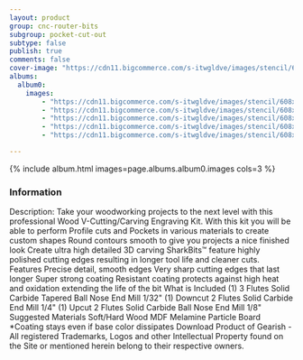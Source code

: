 ```yaml
---
layout: product
group: cnc-router-bits
subgroup: pocket-cut-out
subtype: false
publish: true
comments: false
cover-image: "https://cdn11.bigcommerce.com/s-itwgldve/images/stencil/608x608/products/4162/8335/3155-kit_wood_v_cutting_carving_engraving_3_pc_cnc_bit_kit_v2__27602.1675310628.png?c=2"
albums:
  album0:
    images:
        - "https://cdn11.bigcommerce.com/s-itwgldve/images/stencil/608x608/products/4162/8335/3155-kit_wood_v_cutting_carving_engraving_3_pc_cnc_bit_kit_v2__27602.1675310628.png?c=2"
        - "https://cdn11.bigcommerce.com/s-itwgldve/images/stencil/608x608/products/4162/8323/SB-603254-NS_g_w_1__84051.1675310628.png?c=2"
        - "https://cdn11.bigcommerce.com/s-itwgldve/images/stencil/608x608/products/4162/8677/SB-2014-NS_box__66681.1575316613__65573.1675310628.jpg?c=2"
        - "https://cdn11.bigcommerce.com/s-itwgldve/images/stencil/608x608/products/4162/8706/sb_1518_ns_g_w_1__01966.1675310629.png?c=2"
        - "https://cdn11.bigcommerce.com/s-itwgldve/images/stencil/608x608/products/4162/8687/sharkbit_tray_1__13091.1579725188__29316.1675310629.jpg?c=2"

---
```


{% include album.html images=page.albums.album0.images cols=3 %}

### Information

Description:
 Take your woodworking projects to the next level with this professional Wood V-Cutting/Carving Engraving Kit.   With this kit you will be able to perform  Profile cuts and Pockets in various materials to create custom shapes  Round contours smooth to give you projects a nice finished look Create ultra high detailed 3D carving   SharkBits™ feature highly polished cutting edges resulting in longer tool life and cleaner cuts.  Features  Precise detail, smooth edges Very sharp cutting edges that last longer Super strong coating Resistant coating protects against high heat and oxidation extending the life of the bit  What is Included  (1) 3 Flutes Solid Carbide Tapered Ball Nose End Mill 1/32" (1) Downcut 2 Flutes Solid Carbide End Mill 1/4" (1) Upcut 2 Flutes Solid Carbide Ball Nose End Mill 1/8"  Suggested Materials   Soft/Hard Wood MDF Melamine Particle Board   *Coating stays even if base color dissipates Download Product of Gearish - All registered Trademarks, Logos and other Intellectual Property found on the Site or mentioned herein belong to their respective owners.  

